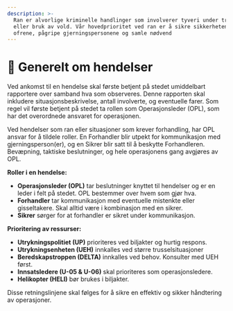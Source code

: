```yaml
---
description: >-
  Ran er alvorlige kriminelle handlinger som involverer tyveri under trusler
  eller bruk av vold. Vår hovedprioritet ved ran er å sikre sikkerheten til
  ofrene, pågripe gjerningspersonene og samle nødvend
---
```


# 📜 Generelt om hendelser

Ved ankomst til en hendelse skal første betjent på stedet umiddelbart rapportere over samband hva som observeres. Denne rapporten skal inkludere situasjonsbeskrivelse, antall involverte, og eventuelle farer. Som regel vil første betjent på stedet ta rollen som Operasjonsleder (OPL), som har det overordnede ansvaret for operasjonen.

Ved hendelser som ran eller situasjoner som krever forhandling, har OPL ansvar for å tildele roller. En Forhandler blir utpekt for kommunikasjon med gjerningsperson(er), og en Sikrer blir satt til å beskytte Forhandleren. Bevæpning, taktiske beslutninger, og hele operasjonens gang avgjøres av OPL.

**Roller i en hendelse:**

* **Operasjonsleder (OPL)** tar beslutninger knyttet til hendelser og er en leder i felt på stedet. OPL bestemmer over hvem som gjør hva.
* **Forhandler** tar kommunikasjon med eventuelle mistenkte eller gisseltakere. Skal alltid være i kombinasjon med en sikrer.
* **Sikrer** sørger for at forhandler er sikret under kommunikasjon.

**Prioritering av ressurser:**

* **Utrykningspolitiet (UP)** prioriteres ved biljakter og hurtig respons.
* **Utrykningsenheten (UEH)** innkalles ved større trusselsituasjoner
* **Beredskapstroppen (DELTA)** innkalles ved behov. Konsulter med UEH først.
* **Innsatsledere (U-05 & U-06)** skal prioriteres som operasjonsledere.
* **Helikopter (HELI)** bør brukes i biljakter.

Disse retningslinjene skal følges for å sikre en effektiv og sikker håndtering av operasjoner.
